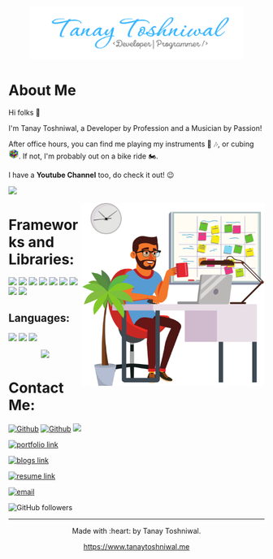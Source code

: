 <p align="center">
    <img src="./assets/TanayToshniwal.png" width="420px" alt="tanay toshniwal" />
</p>

# About Me

Hi folks :wave:

I'm Tanay Toshniwal, a Developer by Profession and a Musician by Passion!

After office hours, you can find me playing my instruments :guitar: :notes:, or cubing <img src="./assets/cube.png" height="20" />. If not, I'm probably out on a bike ride :motorcycle:.

I have a <strong>Youtube Channel</strong> too, do check it out! :wink:

[<img src="https://img.shields.io/badge/YouTube-FF0000.svg?style=for-the-badge&logo=YouTube&logoColor=white" />](https://www.youtube.com/c/TanayToshniwal)

<img align="right" alt="GIF" src="./assets/developer.png" width="360" height="auto" />

# Frameworks and Libraries:

<p>
  <img src="https://img.shields.io/badge/React-20232A?style=for-the-badge&logo=react&logoColor=61DAFB" />
  <img src="https://img.shields.io/badge/Angular-DD0031?style=for-the-badge&logo=angular&logoColor=white" />
  <img src="https://img.shields.io/badge/next.js-000000?style=for-the-badge&logo=nextdotjs&logoColor=white" />
  <img src="https://img.shields.io/badge/React_Native-20232A?style=for-the-badge&logo=react&logoColor=61DAFB" />
  <img src="https://img.shields.io/badge/Ionic-3880FF.svg?style=for-the-badge&logo=Ionic&logoColor=white" />
  <img src="https://img.shields.io/badge/Firebase-FFCA28.svg?style=for-the-badge&logo=Firebase&logoColor=black" />
  <img src="https://img.shields.io/badge/MongoDB-47A248.svg?style=for-the-badge&logo=MongoDB&logoColor=white" />
  <img src="https://img.shields.io/badge/Express-000000.svg?style=for-the-badge&logo=Express&logoColor=white" />
  <img src="https://img.shields.io/badge/Node.js-339933?style=for-the-badge&logo=nodedotjs&logoColor=white" />
</p>

## Languages:

<p>
    <img src="https://img.shields.io/badge/TypeScript-3178C6.svg?style=for-the-badge&logo=TypeScript&logoColor=white" />
    <img src="https://img.shields.io/badge/JavaScript-F7DF1E.svg?style=for-the-badge&logo=JavaScript&logoColor=black" />
    <img src="https://img.shields.io/badge/C++-00599C.svg?style=for-the-badge&logo=C++&logoColor=white" />
</p>

<p align="center">
    <img src="https://github-readme-stats.vercel.app/api?username=tanaytoshniwal&show_icons=true&count_private=true&theme=dark"/>
</p>

# Contact Me:

[<img alt="Github" src="https://img.shields.io/badge/GitHub-%2312100E.svg?&style=for-the-badge&logo=Github&logoColor=white" />](https://github.com/tanaytoshniwal) [<img alt="Github" src="https://img.shields.io/badge/twitter-%231DA1F2.svg?&style=for-the-badge&logo=twitter&logoColor=white" />](https://twitter.com/TanayToshniwal) [<img src="https://img.shields.io/badge/YouTube-FF0000.svg?style=for-the-badge&logo=YouTube&logoColor=white" />](https://www.youtube.com/c/TanayToshniwal)


[<img alt="portfolio link" src="https://img.shields.io/badge/Portfolio-https://tanaytoshniwal.me/-success" />](https://tanaytoshniwal.me)

[<img alt="blogs link" src="https://img.shields.io/badge/My%20Blogs-https%3A%2F%2Fmysticalcoder.com/-blueviolet" />](https://mysticalcoder.com/)

[<img alt="resume link" src="https://img.shields.io/badge/My%20CV-Download%20my%20Resume-lightgrey" />](https://tanaytoshniwal.me/assets/tanay-toshniwal-resume.pdf)

[<img alt="email" src="https://img.shields.io/badge/Email%20me-contact%40tanaytoshniwal.me-blue" />](mailto:contact@tanaytoshniwal.me)

<img alt="GitHub followers" src="https://img.shields.io/github/followers/tanaytoshniwal?label=Follow%20Me&style=social" />

---

<p align="center"> Made with :heart: by Tanay Toshniwal. </p>
<p align="center">
<a href="https://www.tanaytoshniwal.me">https://www.tanaytoshniwal.me</a>
</p>
